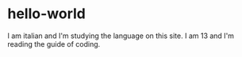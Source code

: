 # hello-world
I am italian and I'm studying the language on this site.
I am 13 and I'm reading the guide of coding.
